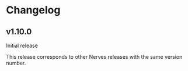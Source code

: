 # Changelog

## v1.10.0

Initial release

This release corresponds to other Nerves releases with the same version number.
